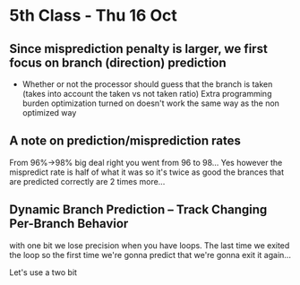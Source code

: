 # 5th Class - Thu 16 Oct

## Since misprediction penalty is larger, we first focus on branch (direction) prediction

* Whether or not the processor should guess that the branch is taken (takes into account the taken vs not taken ratio)
Extra programming burden optimization turned on doesn't work the same way as the non optimized way

## A note on prediction/misprediction rates


From 96%->98% big deal right you went from 96 to 98... Yes however the mispredict rate is half of what it was so it's twice as good the brances that are predicted correctly are 2 times more...


## Dynamic Branch Prediction – Track Changing Per-Branch Behavior 

with one bit we lose precision when you have loops. The last time we exited the loop so the first time we're gonna predict that we're gonna exit it again...

Let's use a two bit